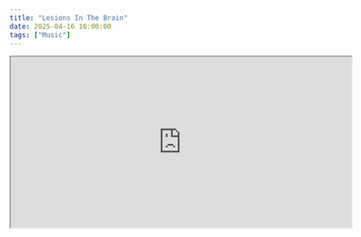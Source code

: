 ```yaml
---
title: "Lesions In The Brain"
date: 2025-04-16 16:00:00
tags: ["Music"]
---
```


<iframe width="600" height="300" style="display: block; margin: auto;"
src="https://www.youtube.com/watch?v=Ye7wkEAlfQk">
</iframe>
